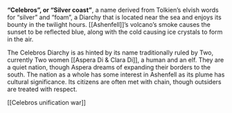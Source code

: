 **“Celebros”, or “Silver coast”**, a name derived from Tolkien’s elvish words for “silver” and “foam”, a Diarchy that is located near the sea and enjoys its bounty in the twilight hours. [[Ashenfell]]’s volcano’s smoke causes the sunset to be reflected blue, along with the cold causing ice crystals to form in the air. 

  
The Celebros Diarchy is as hinted by its name traditionally ruled by Two, currently Two women [[Aspera Di & Clara Di]], a human and an elf. They are a quiet nation, though Aspera dreams of expanding their borders to the south. The nation as a whole has some interest in Ashenfell as its plume has cultural significance. Its citizens are often met with chain, though outsiders are treated with respect.

[[Celebros unification war]]